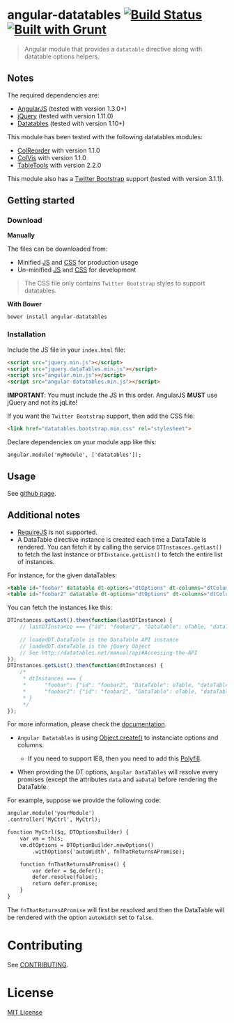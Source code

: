 angular-datatables [![Build Status](https://travis-ci.org/l-lin/angular-datatables.png?branch=master)](https://travis-ci.org/l-lin/angular-datatables) [![Built with Grunt](https://cdn.gruntjs.com/builtwith.png)](http://gruntjs.com/)
================
> Angular module that provides a `datatable` directive along with datatable options helpers.

Notes
-----

The required dependencies are:

* [AngularJS](http://angular.org) (tested with version 1.3.0+)
* [jQuery](http://jquery.com) (tested with version 1.11.0)
* [Datatables](https://datatables.net) (tested with version 1.10+)

This module has been tested with the following datatables modules:

* [ColReorder](https://datatables.net/extras/colreorder/) with version 1.1.0
* [ColVis](https://datatables.net/extras/colvis/) with version 1.1.0
* [TableTools](https://datatables.net/extras/tabletools/) with version 2.2.0

This module also has a [Twitter Bootstrap](http://getbootstrap.com/) support (tested with version 3.1.1).

Getting started
---------------

### Download

**Manually**

The files can be downloaded from:

* Minified [JS](https://raw.githubusercontent.com/l-lin/angular-datatables/master/dist/angular-datatables.min.js) and [CSS](https://raw.githubusercontent.com/l-lin/angular-datatables/master/dist/datatables.bootstrap.min.css) for production usage
* Un-minified [JS](https://raw.githubusercontent.com/l-lin/angular-datatables/master/dist/angular-datatables.js) and [CSS](https://raw.githubusercontent.com/l-lin/angular-datatables/master/dist/datatables.bootstrap.css) for development

> The CSS file only contains `Twitter Bootstrap` styles to support datatables.

**With Bower**

```
bower install angular-datatables
```

### Installation

Include the JS file in your `index.html` file:

```html
<script src="jquery.min.js"></script>
<script src="jquery.dataTables.min.js"></script>
<script src="angular.min.js"></script>
<script src="angular-datatables.min.js"></script>
```

**IMPORTANT**: You must include the JS in this order. AngularJS **MUST** use jQuery and not its jqLite!

If you want the `Twitter Bootstrap` support, then add the CSS file:

```html
<link href="datatables.bootstrap.min.css" rel="stylesheet">
```

Declare dependencies on your module app like this:

```html
angular.module('myModule', ['datatables']);
```

Usage
-----

See [github page](https://l-lin.github.io/angular-datatables).

Additional notes
----------------

* [RequireJS](http://requirejs.org/) is not supported.
* A DataTable directive instance is created each time a DataTable is rendered. You can fetch it by calling the service
`DTInstances.getLast()` to fetch the last instance or `DTInstance.getList()` to fetch the entire list of instances.

For instance, for the given dataTables:

```html
<table id="foobar" datatable dt-options="dtOptions" dt-columns="dtColumns"></table>
<table id="foobar2" datatable dt-options="dtOptions" dt-columns="dtColumns"></table>
```

You can fetch the instances like this:

```js
DTInstances.getLast().then(function(lastDTInstance) {
    // lastDTInstance === {"id": "foobar2", "DataTable": oTable, "dataTable": $oTable}
    
    // loadedDT.DataTable is the DataTable API instance
    // loadedDT.dataTable is the jQuery Object
    // See http://datatables.net/manual/api#Accessing-the-API
});
DTInstances.getList().then(function(dtInstances) {
    /*
     * dtInstances === {
     *      "foobar": {"id": "foobar2", "DataTable": oTable, "dataTable": $oTable},
     *      "foobar2": {"id": "foobar2", "DataTable": oTable, "dataTable": $oTable}
     * }
     */
});
```

For more information, please check the [documentation](http://l-lin.github.io/angular-datatables/#/api).

* `Angular Datatables` is using [Object.create()](https://developer.mozilla.org/fr/docs/Web/JavaScript/Reference/Objets_globaux/Object/create) to instanciate options and columns.
  * If you need to support IE8, then you need to add this [Polyfill](https://developer.mozilla.org/en-US/docs/Web/JavaScript/Reference/Global_Objects/Object/create#Polyfill).

* When providing the DT options, `Angular DataTables` will resolve every promises (except the attributes `data` and `aaData`) before rendering the DataTable.

For example, suppose we provide the following code:

```html
angular.module('yourModule')
.controller('MyCtrl', MyCtrl);

function MyCtrl($q, DTOptionsBuilder) {
    var vm = this;
    vm.dtOptions = DTOptionBuilder.newOptions()
        .withOptions('autoWidth', fnThatReturnsAPromise);

    function fnThatReturnsAPromise() {
        var defer = $q.defer();
        defer.resolve(false);
        return defer.promise;
    }
}
```

The `fnThatReturnsAPromise` will first be resolved and then the DataTable will be rendered with the option `autoWidth` set to `false`.

Contributing
============

See [CONTRIBUTING](https://github.com/l-lin/angular-datatables/blob/dev/CONTRIBUTING.md).

License
================
[MIT License](http://en.wikipedia.org/wiki/MIT_License)
